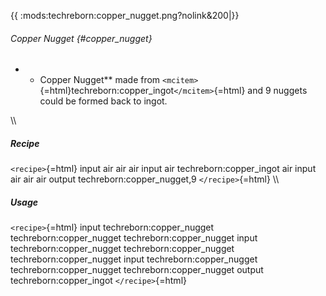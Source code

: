 {{ :mods:techreborn:copper_nugget.png?nolink&200\|}}

###### Copper Nugget {#copper_nugget}

-   -   Copper Nugget\*\* made from
        `<mcitem>`{=html}techreborn:copper_ingot`</mcitem>`{=html} and 9
        nuggets could be formed back to ingot.

\\\\

##### Recipe

`<recipe>`{=html} input air air air input air techreborn:copper_ingot
air input air air air output techreborn:copper_nugget,9
`</recipe>`{=html} \\\\

##### Usage

`<recipe>`{=html} input techreborn:copper_nugget
techreborn:copper_nugget techreborn:copper_nugget input
techreborn:copper_nugget techreborn:copper_nugget
techreborn:copper_nugget input techreborn:copper_nugget
techreborn:copper_nugget techreborn:copper_nugget output
techreborn:copper_ingot `</recipe>`{=html}
